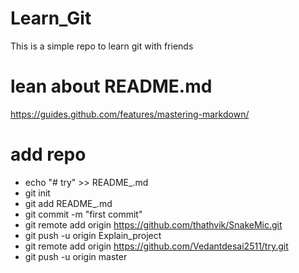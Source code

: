 # Learn_Git
This is a simple repo to learn git with friends

# lean about README.md

https://guides.github.com/features/mastering-markdown/

# add repo

* echo "# try" >> README_.md
* git init
* git add README_.md
* git commit -m "first commit"
* git remote add origin https://github.com/thathvik/SnakeMic.git
* git push -u origin Explain_project
* git remote add origin https://github.com/Vedantdesai2511/try.git
* git push -u origin master
